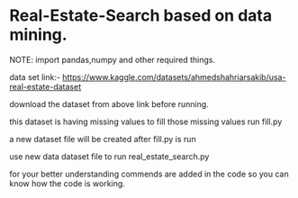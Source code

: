 # Real-Estate-Search based on data mining.

NOTE: import pandas,numpy and other required things.

data set link:- https://www.kaggle.com/datasets/ahmedshahriarsakib/usa-real-estate-dataset

download the dataset from above link before running.

this dataset is having missing values to fill those missing values run fill.py 

a new dataset file will be created after fill.py is run 

use new data dataset file to run real_estate_search.py

for your better understanding commends are added in the code so you can know how the code is working.
